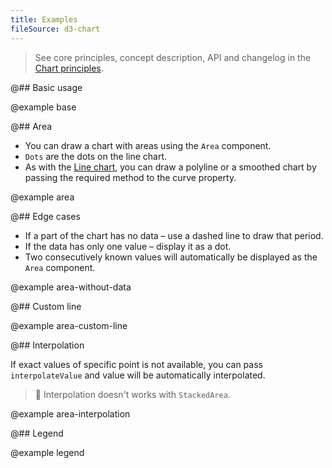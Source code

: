 ```yaml
---
title: Examples
fileSource: d3-chart
---
```


> See core principles, concept description, API and changelog in the [Chart principles](/data-display/d3-chart/).

@## Basic usage

@example base

@## Area

- You can draw a chart with areas using the `Area` component.
- `Dots` are the dots on the line chart.
- As with the [Line chart](/data-display/line-chart/line-chart-d3-code/), you can draw a polyline or a smoothed chart by passing the required method to the curve property.

@example area

@## Edge cases

- If a part of the chart has no data – use a dashed line to draw that period.
- If the data has only one value – display it as a dot.
- Two consecutively known values will automatically be displayed as the `Area` component.

@example area-without-data

@## Custom line

@example area-custom-line

@## Interpolation

If exact values of specific point is not available, you can pass `interpolateValue` and value will be automatically interpolated.

> 🚨 Interpolation doesn't works with `StackedArea`.

@example area-interpolation

@## Legend

@example legend
